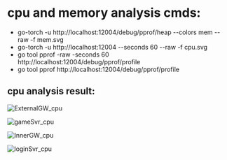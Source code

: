 # cpu and memory analysis cmds:

- go-torch -u  http://localhost:12004/debug/pprof/heap --colors mem --raw  -f mem.svg
- go-torch -u  http://localhost:12004 --seconds 60 --raw -f cpu.svg
- go tool pprof -raw -seconds 60 http://localhost:12004/debug/pprof/profile
- go tool pprof http://localhost:12004/debug/pprof/profile

## cpu analysis result:

![ExternalGW_cpu](https://github.com/Peakchen/aoko/blob/master/src/ExternalGateway/analysis/ExternalGW_cpu_201911291749.png)


![gameSvr_cpu](https://github.com/Peakchen/aoko/blob/master/src/GameServer/analysis/gameSvr_cpu_201911291746.png)


![InnerGW_cpu](https://github.com/Peakchen/aoko/blob/master/src/InnerGateway/analysis/InnerGW_cpu_201911291750.png)


![loginSvr_cpu](https://github.com/Peakchen/aoko/blob/master/src/LoginServer/analysis/loginSvr_cpu_201911291740.png)